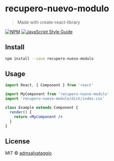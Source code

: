 # recupero-nuevo-modulo

> Made with create-react-library

[![NPM](https://img.shields.io/npm/v/recupero-nuevo-modulo.svg)](https://www.npmjs.com/package/recupero-nuevo-modulo) [![JavaScript Style Guide](https://img.shields.io/badge/code_style-standard-brightgreen.svg)](https://standardjs.com)

## Install

```bash
npm install --save recupero-nuevo-modulo
```

## Usage

```jsx
import React, { Component } from 'react'

import MyComponent from 'recupero-nuevo-modulo'
import 'recupero-nuevo-modulo/dist/index.css'

class Example extends Component {
  render() {
    return <MyComponent />
  }
}
```

## License

MIT © [admsalvataggio](https://github.com/admsalvataggio)
